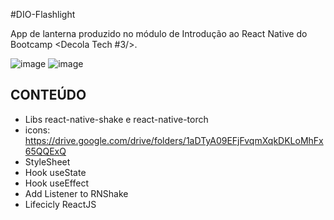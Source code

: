 #DIO-Flashlight

App de lanterna produzido no módulo de Introdução ao React Native do Bootcamp <Decola Tech #3/>.

![image](https://user-images.githubusercontent.com/55060464/176716111-34172a02-029e-4b71-aea9-fffb5e00cde9.png)
![image](https://user-images.githubusercontent.com/55060464/176716248-fa6e840c-1e41-427a-8fbd-70a80e0f2e86.png)



## CONTEÚDO

- Libs react-native-shake e react-native-torch
- icons: https://drive.google.com/drive/folders/1aDTyA09EFjFvqmXqkDKLoMhFx65QQExQ
- StyleSheet
- Hook useState
- Hook useEffect
- Add Listener to RNShake
- Lifecicly ReactJS
